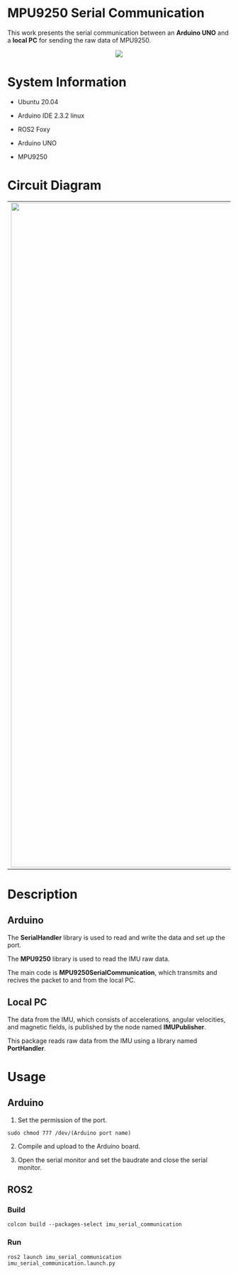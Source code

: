 # MPU9250 Serial Communication

This work presents the serial communication between an **Arduino UNO** and a **local PC** for sending the raw data of MPU9250.

<p align = "center">
  <img src= "https://github.com/SeonilChoi/MPU-9250-Serial-Communication/assets/172185042/9b19c336-c4d5-4ed5-a7b5-d4651b853bc4"/>
</p>

# System Information

- Ubuntu 20.04
- Arduino IDE 2.3.2 linux
- ROS2 Foxy

- Arduino UNO
- MPU9250

# Circuit Diagram

<table>
    <tr>
        <td align = "center">
          <img src="https://github.com/SeonilChoi/MPU-9250-Serial-Communication/assets/172185042/ac212186-184a-4530-98da-9cd03c5de7ff" width = 1500>
        </td>
        <td>
            <table>
                <tr>
                    <th><strong>UNO</strong></th>
                    <th><strong>MPU9250</strong></th>
                </tr>
                <tr>
                    <td>VCC</td>
                    <td>VCC</td>
                </tr>
                <tr>
                    <td>GND</td>
                    <td>GND</td>
                </tr>
                <tr>
                    <td>A4</td>
                    <td>SDA, EDA</td>
                </tr>
                <tr>
                    <td>A5</td>
                    <td>SCL, ECL</td>
                </tr>
                 <tr>
                    <td>INT</td>
                    <td>2</td>
                </tr>
            </table>
        </td>
    </tr>
</table>

# Description

## Arduino

The **SerialHandler** library is used to read and write the data and set up the port.

The **MPU9250** library is used to read the IMU raw data.

The main code is **MPU9250SerialCommunication**, which transmits and recives the packet to and from the local PC.

## Local PC

The data from the IMU, which consists of accelerations, angular velocities, and magnetic fields, is published by the node named **IMUPublisher**.

This package reads raw data from the IMU using a library named **PortHandler**.

# Usage

## Arduino

1. Set the permission of the port.

```
sudo chmod 777 /dev/(Arduino port name)

```

2. Compile and upload to the Arduino board.

3. Open the serial monitor and set the baudrate and close the serial monitor.

## ROS2

### Build

```
colcon build --packages-select imu_serial_communication

```

### Run

```
ros2 launch imu_serial_communication imu_serial_communication.launch.py
```
